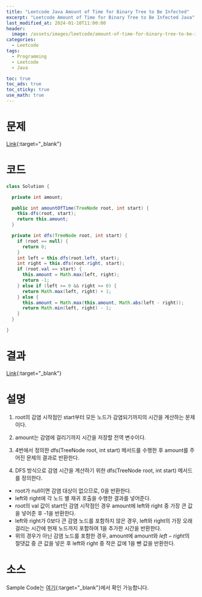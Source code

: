 ```yaml
---
title: "Leetcode Java Amount of Time for Binary Tree to Be Infected"
excerpt: "Leetcode Amount of Time for Binary Tree to Be Infected Java"
last_modified_at: 2024-01-10T11:00:00
header:
  image: /assets/images/leetcode/amount-of-time-for-binary-tree-to-be-infected.png
categories:
  - Leetcode
tags:
  - Programming
  - Leetcode
  - Java

toc: true
toc_ads: true
toc_sticky: true
use_math: true
---
```

# 문제
[Link](https://leetcode.com/problems/amount-of-time-for-binary-tree-to-be-infected){:target="_blank"}

# 코드
```java
class Solution {

  private int amount;

  public int amountOfTime(TreeNode root, int start) {
    this.dfs(root, start);
    return this.amount;
  }

  private int dfs(TreeNode root, int start) {
    if (root == null) {
      return 0;
    }
    int left = this.dfs(root.left, start);
    int right = this.dfs(root.right, start);
    if (root.val == start) {
      this.amount = Math.max(left, right);
      return -1;
    } else if (left >= 0 && right >= 0) {
      return Math.max(left, right) + 1;
    } else {
      this.amount = Math.max(this.amount, Math.abs(left - right));
      return Math.min(left, right) - 1;
    }
  }

}
```

# 결과
[Link](https://leetcode.com/problems/amount-of-time-for-binary-tree-to-be-infected/submissions/1141976701/){:target="_blank"}

# 설명
1. root의 감염 시작점인 start부터 모든 노드가 감염되기까지의 시간을 계산하는 문제이다.

2. amount는 감염에 걸리기까지 시간을 저장할 전역 변수이다.

3. 4번에서 정의한 dfs(TreeNode root, int start) 메서드를 수행한 후 amount를 주어진 문제의 결과로 반환한다.

4. DFS 방식으로 감염 시간을 계산하기 위한 dfs(TreeNode root, int start) 메서드를 정의한다.
- root가 null이면 감염 대상이 없으므로, 0을 반환한다.
- left와 right에 각 노드 별 재귀 호출을 수행한 결과를 넣어준다.
- root의 val 값이 start인 감염 시작점인 경우 amount에 left와 right 중 가장 큰 값을 넣어준 후 -1을 반환한다.
- left와 right가 0보다 큰 감염 노드를 포함하지 않은 경우, left와 right의 가장 오래걸리는 시간에 현재 노드까지 포함하여 1을 추가한 시간을 반환한다.
- 위의 경우가 아닌 감염 노드를 포함한 경우, amount에 amount와 $left - right$의 절댓값 중 큰 값을 넣은 후 left와 right 중 작은 값에 1을 뺀 값을 반환한다.

# 소스
Sample Code는 [여기](https://github.com/GracefulSoul/leetcode/blob/master/src/main/java/gracefulsoul/problems/AmountOfTimeForBinaryTreeToBeInfected.java){:target="_blank"}에서 확인 가능합니다.